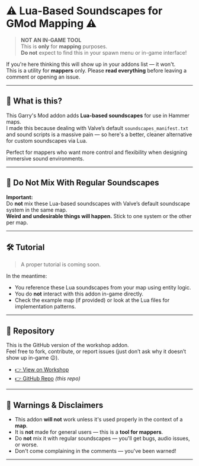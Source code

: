 # ⚠️ Lua-Based Soundscapes for GMod Mapping ⚠️

> **NOT AN IN-GAME TOOL**  
> This is **only** for **mapping** purposes.  
> **Do not** expect to find this in your spawn menu or in-game interface!

If you're here thinking this will show up in your addons list — it won't.  
This is a utility for **mappers** only. Please **read everything** before leaving a comment or opening an issue.

---

## 🎵 What is this?

This Garry's Mod addon adds **Lua-based soundscapes** for use in Hammer maps.  
I made this because dealing with Valve’s default `soundscapes_manifest.txt` and sound scripts is a massive pain — so here's a better, cleaner alternative for custom soundscapes via Lua.

Perfect for mappers who want more control and flexibility when designing immersive sound environments.

---

## 🚫 Do Not Mix With Regular Soundscapes

**Important:**  
Do **not** mix these Lua-based soundscapes with Valve’s default soundscape system in the same map.  
**Weird and undesirable things will happen.** Stick to one system or the other per map.

---

## 🛠️ Tutorial

> A proper tutorial is coming soon.

In the meantime:
- You reference these Lua soundscapes from your map using entity logic.
- You do **not** interact with this addon in-game directly.
- Check the example map (if provided) or look at the Lua files for implementation patterns.

---

## 📁 Repository

This is the GitHub version of the workshop addon.  
Feel free to fork, contribute, or report issues (just don’t ask why it doesn’t show up in-game 😉).

- [👉 View on Workshop](https://steamcommunity.com/sharedfiles/filedetails/?id=3465425104)
- [👉 GitHub Repo](#) *(this repo)*

---

## 🚧 Warnings & Disclaimers

- This addon **will not** work unless it's used properly in the context of a **map**.
- It is **not** made for general users — this is a **tool for mappers**.
- Do **not** mix it with regular soundscapes — you'll get bugs, audio issues, or worse.
- Don't come complaining in the comments — you've been warned!

---

